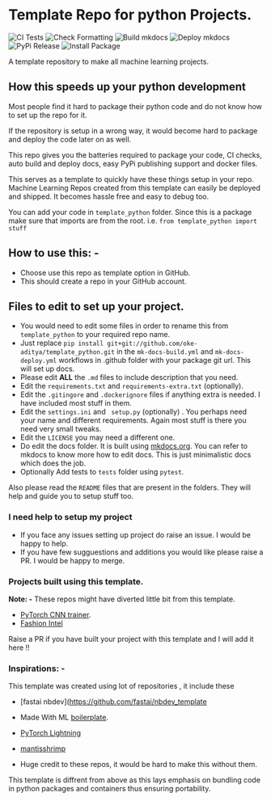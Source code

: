# Template Repo for python Projects.

![CI Tests](https://github.com/oke-aditya/template_python/workflows/CI%20Tests/badge.svg)
![Check Formatting](https://github.com/oke-aditya/template_python/workflows/Check%20Formatting/badge.svg)
![Build mkdocs](https://github.com/oke-aditya/template_python/workflows/Build%20mkdocs/badge.svg)
![Deploy mkdocs](https://github.com/oke-aditya/template_python/workflows/Deploy%20mkdocs/badge.svg)
![PyPi Release](https://github.com/oke-aditya/template_python/workflows/PyPi%20Release/badge.svg)
![Install Package](https://github.com/oke-aditya/template_python/workflows/Install%20Package/badge.svg)

A template repository to make all machine learning projects.

## How this speeds up your python development

Most people find it hard to package their python code and do not know how to set up the repo for it.


If the repository is setup in a wrong way, it would become hard to package and deploy the code later on as well.


This repo gives you the batteries required to package your code, CI checks, auto build and deploy docs,
easy PyPi publishing support and docker files.


This serves as a template to quickly have these things setup in your repo.
Machine Learning Repos created from this template can easily be deployed and shipped. It becomes hassle free and easy to debug too.

You can add your code in `template_python` folder. Since this is a package make sure that imports are
from the root. i.e. `from template_python import stuff`


## How to use this: -

- Choose use this repo as template option in GitHub.
- This should create a repo in your GitHub account.

## Files to edit to set up your project.

- You would need to edit some files in order to rename this from `template_python` to your required repo name.
- Just replace `pip install git+git://github.com/oke-aditya/template_python.git` in the `mk-docs-build.yml` and `mk-docs-deploy.yml` workflows in .github folder with your package git url. This will set up docs.
- Please edit **ALL** the `.md` files to include description that you need.
- Edit the `requirements.txt` and `requirements-extra.txt` (optionally).
- Edit the `.gitingore` and `.dockerignore` files if anything extra is needed. I have included most stuff in them.
- Edit the `settings.ini` and ` setup.py` (optionally) . You perhaps need your name and different requirements. Again most stuff is there you need very small tweaks.
- Edit the `LICENSE` you may need a different one.
- Do edit the docs folder. It is built using [mkdocs.org](https://www.mkdocs.org). You can refer to mkdocs to know more how to edit docs. This is just minimalistic docs which does the job.
- Optionally Add tests to `tests` folder using `pytest`.

Also please read the `README` files that are present in the folders. They will help and guide you to setup stuff too.

### I need help to setup my project
- If you face any issues setting up project do raise an issue. I would be happy to help.
- If you have few sugguestions and additions you would like please raise a PR. I would be happy to merge.

### Projects built using this template.
**Note: -** These repos might have diverted little bit from this template.

- [PyTorch CNN trainer](https://github.com/oke-aditya/pytorch_cnn_trainer.git).
- [Fashion Intel](https://github.com/oke-aditya/fashion_intel)

Raise a PR if you have built your project with this template and I will add it here !!

### Inspirations: -
This template was created using lot of repositories , it include these
- [fastai nbdev](https://github.com/fastai/nbdev_template
-  Made With ML [boilerplate](https://github.com/madewithml/boilerplate).
- [PyTorch Lightning](https://github.com/PyTorchLightning/pytorch-lightning)
- [mantisshrimp](https://github.com/airctic/mantisshrimp)

- Huge credit to these repos, it would be hard to make this without them.

This template is diffrent from above as this lays emphasis on bundling code in python packages and containers thus ensuring portability.


